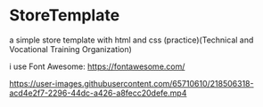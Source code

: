 # StoreTemplate
a simple store template with html and css (practice)(Technical and Vocational Training Organization)

i use Font Awesome: https://fontawesome.com/


https://user-images.githubusercontent.com/65710610/218506318-acd4e2f7-2296-44dc-a426-a8fecc20defe.mp4


